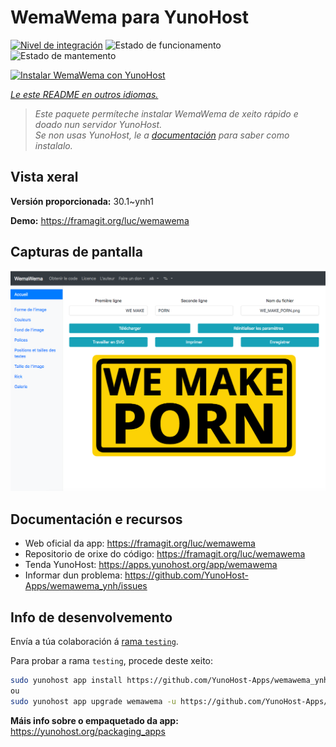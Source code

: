 <!--
NOTA: Este README foi creado automáticamente por <https://github.com/YunoHost/apps/tree/master/tools/readme_generator>
NON debe editarse manualmente.
-->

# WemaWema para YunoHost

[![Nivel de integración](https://dash.yunohost.org/integration/wemawema.svg)](https://dash.yunohost.org/appci/app/wemawema) ![Estado de funcionamento](https://ci-apps.yunohost.org/ci/badges/wemawema.status.svg) ![Estado de mantemento](https://ci-apps.yunohost.org/ci/badges/wemawema.maintain.svg)

[![Instalar WemaWema con YunoHost](https://install-app.yunohost.org/install-with-yunohost.svg)](https://install-app.yunohost.org/?app=wemawema)

*[Le este README en outros idiomas.](./ALL_README.md)*

> *Este paquete permíteche instalar WemaWema de xeito rápido e doado nun servidor YunoHost.*  
> *Se non usas YunoHost, le a [documentación](https://yunohost.org/install) para saber como instalalo.*

## Vista xeral



**Versión proporcionada:** 30.1~ynh1

**Demo:** <https://framagit.org/luc/wemawema>

## Capturas de pantalla

![Captura de pantalla de WemaWema](./doc/screenshots/WemaWema.png)

## Documentación e recursos

- Web oficial da app: <https://framagit.org/luc/wemawema>
- Repositorio de orixe do código: <https://framagit.org/luc/wemawema>
- Tenda YunoHost: <https://apps.yunohost.org/app/wemawema>
- Informar dun problema: <https://github.com/YunoHost-Apps/wemawema_ynh/issues>

## Info de desenvolvemento

Envía a túa colaboración á [rama `testing`](https://github.com/YunoHost-Apps/wemawema_ynh/tree/testing).

Para probar a rama `testing`, procede deste xeito:

```bash
sudo yunohost app install https://github.com/YunoHost-Apps/wemawema_ynh/tree/testing --debug
ou
sudo yunohost app upgrade wemawema -u https://github.com/YunoHost-Apps/wemawema_ynh/tree/testing --debug
```

**Máis info sobre o empaquetado da app:** <https://yunohost.org/packaging_apps>
